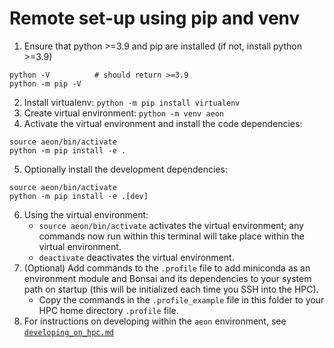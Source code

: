 # Remote set-up using pip and venv

1. Ensure that python >=3.9 and pip are installed (if not, install python >=3.9)
```
python -V          # should return >=3.9
python -m pip -V
```
2. Install virtualenv: `python -m pip install virtualenv`
3. Create virtual environment: `python -m venv aeon`
4. Activate the virtual environment and install the code dependencies:
```
source aeon/bin/activate
python -m pip install -e .
```
5. Optionally install the development dependencies:
```
source aeon/bin/activate
python -m pip install -e .[dev]
```
6. Using the virtual environment:
    - `source aeon/bin/activate` activates the virtual environment; any commands now run within this terminal will take place within the virtual environment.
    - `deactivate` deactivates the virtual environment.
7. (Optional) Add commands to the `.profile` file to add miniconda as an environment module and Bonsai and its dependencies to your system path on startup (this will be initialized each time you SSH into the HPC).
    - Copy the commands in the `.profile_example` file in this folder to your HPC home directory `.profile` file.
8. For instructions on developing within the `aeon` environment, see [`developing_on_hpc.md`](./developing_on_hpc.md)